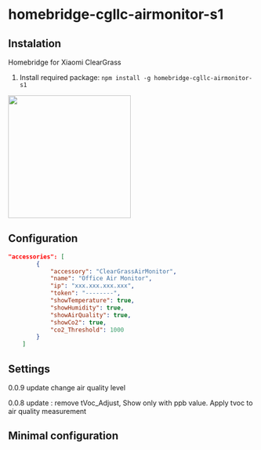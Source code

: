 # homebridge-cgllc-airmonitor-s1


## Instalation

Homebridge for Xiaomi ClearGrass


1. Install required package: `npm install -g homebridge-cgllc-airmonitor-s1`

<img src="https://ae01.alicdn.com/kf/HTB1XVLxavfsK1RjSszgq6yXzpXaZ/xiaomi-mijia-3-1-ips.jpg_q50.jpg" width="250" height="250">

## Configuration
```json
"accessories": [
        {
            "accessory": "ClearGrassAirMonitor",
            "name": "Office Air Monitor",
            "ip": "xxx.xxx.xxx.xxx",
            "token": "--------",
            "showTemperature": true,
            "showHumidity": true,
            "showAirQuality": true,
            "showCo2": true,
            "co2_Threshold": 1000          
        }
    ]
```

## Settings
0.0.9 update
  change air quality level

0.0.8 update
 : remove tVoc_Adjust,  Show only with ppb value.
  Apply tvoc to air quality measurement


## Minimal configuration

